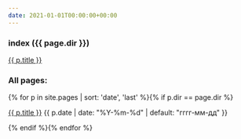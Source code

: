 ```yaml
---
date: 2021-01-01T00:00:00+00:00
---
```


### index ({{ page.dir }})
<a href="./testdir">{{ p.title }}</a> 

### All pages:

<div id="navigation">
{% for p in site.pages | sort: 'date', 'last' %}{% if p.dir == page.dir %}
<p><a href="{{ p.url | prepend: site.baseurl }}">{{ p.title }}</a> 
<time class="shaded">{{ p.date | date: "%Y-%m-%d" | default: "гггг-мм-дд" }}</time></p>
{% endif %}{% endfor %}
</div>
